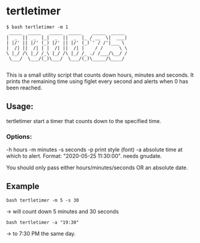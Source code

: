 # tertletimer

```
$ bash tertletimer -m 1
 _____  _____   _____  _____    _____  _____ 
|  _  ||  _  |_|  _  ||  _  |_ / __  \|  ___|
| |/' || |/' (_) |/' || |/' (_)`' / /'|___ \ 
|  /| ||  /| | |  /| ||  /| |    / /      \ \
\ |_/ /\ |_/ /_\ |_/ /\ |_/ /_ ./ /___/\__/ /
 \___/  \___/(_)\___/  \___/(_)\_____/\____/ 
                                             
```


This is a small utility script that counts down hours, minutes and seconds.
It prints the remaining time using figlet every second and alerts when 0 has been reached.

## Usage:
tertletimer
start a timer that counts down to the specified time.

### Options:
-h hours
-m minutes
-s seconds
-p print style (font)
-a absolute time at which to alert. Format: "2020-05-25 11:30:00". needs gnudate.

You should only pass either hours/minutes/seconds OR an absolute date.


## Example
```
bash tertletimer -m 5 -s 30
```
-> will count down 5 minutes and 30 seconds

```
bash tertletimer -a "19:30"
```
-> to 7:30 PM the same day.

